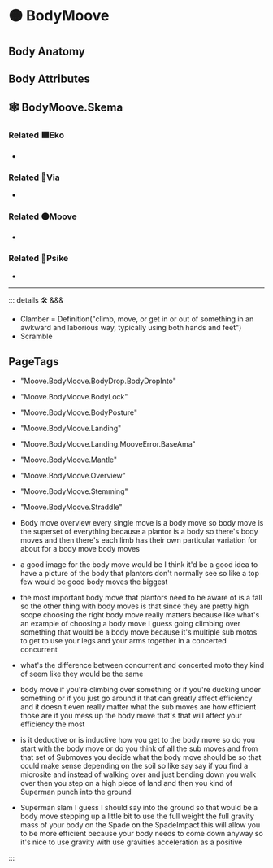# 🟠 <mooves>BodyMoove</mooves>

## Body Anatomy

## Body Attributes

## 🕸 BodyMoove.Skema

### Related 🟩<ekos>Eko</ekos>

-

### Related 🔻<via>Via</via>

-

### Related 🟠<mooves>Moove</mooves>

-

### Related 💜<psike>Psike</psike>

-

---

<!-- =================================================== -->
<!-- =================================================== -->
<!-- =================================================== -->
<!-- =================================================== -->
<!-- =================================================== -->
::: details 🛠 <dev>&&&</dev>

- Clamber = Definition("climb, move, or get in or out of something in an awkward and laborious way, typically using both hands and feet")
- Scramble

<h2>PageTags</h2>

- "Moove.BodyMoove.BodyDrop.BodyDropInto"
- "Moove.BodyMoove.BodyLock"
- "Moove.BodyMoove.BodyPosture"
- "Moove.BodyMoove.Landing"
- "Moove.BodyMoove.Landing.MooveError.BaseAma"
- "Moove.BodyMoove.Mantle"
- "Moove.BodyMoove.Overview"
- "Moove.BodyMoove.Stemming"
- "Moove.BodyMoove.Straddle"
- Body move overview every single move is a body move so body move is the superset of everything because a plantor is a body so there's body moves and then there's each limb has their own particular variation for about for a body move body moves

- a good image for the body move would be I think it'd be a good idea to have a picture of the body that plantors don't normally see so like a top few would be good body moves the biggest

- the most important body move that plantors need to be aware of is a fall so the other thing with body moves is that since they are pretty high scope choosing the right body move really matters because like what's an example of choosing a body move I guess going climbing over something that would be a body move because it's multiple sub motos to get to use your legs and your arms together in a concerted concurrent

- what's the difference between concurrent and concerted moto they kind of seem like they would be the same

- body move if you're climbing over something or if you're ducking under something or if you just go around it that can greatly affect efficiency and it doesn't even really matter what the sub moves are how efficient those are if you mess up the body move that's that will affect your efficiency the most

- is it deductive or is inductive how you get to the body move so do you start with the body move or do you think of all the sub moves and from that set of Submoves you decide what the body move should be so that could make sense depending on the soil so like say say if you find a microsite and instead of walking over and just bending down you walk over then you step on a high piece of land and then you kind of Superman punch into the ground

- Superman slam I guess I should say into the ground so that would be a body move stepping up a little bit to use the full weight the full gravity mass of your body on the Spade on the SpadeImpact this will allow you to be more efficient because your body needs to come down anyway so it's nice to use gravity with use gravities acceleration as a positive

:::
